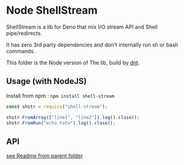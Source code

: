 # Node ShellStream

ShellStream is a lib for Deno that mix I/O stream API and Shell pipe/redirects.

It has zero 3rd party dependencies and don't internally run sh or bash commands.

This folder is the Node version of The lib, build by [dnt](https://github.com/denoland/dnt).

## Usage (with NodeJS)

Install from npm : `npm install shell-stream`

```javascript
const shstr = require("shell-stream");

shstr.FromArray(["line1", "line2"]).log().close();
shstr.FromRun("echo toto").log().close();
```
## API

[see Readme from parent folder](../README.md)
